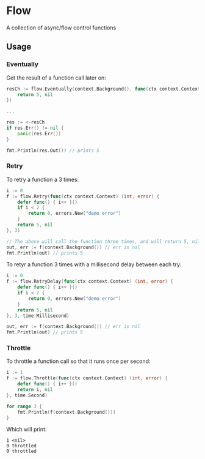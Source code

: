 # Flow

A collection of async/flow control functions

## Usage

### Eventually

Get the result of a function call later on:

```go
resCh := flow.Eventually(context.Background(), func(ctx context.Context) (int, error) {
    return 5, nil
})

...

res := <-resCh
if res.Err() != nil {
    panic(res.Err())
}

fmt.Println(res.Out()) // prints 5
```

### Retry

To retry a function a 3 times:

```go
i := 0
f := flow.Retry(func(ctx context.Context) (int, error) {
    defer func() { i++ }()
    if i < 2 {
        return 0, errors.New("demo error")
    }
    return 5, nil
}, 3)

// The above will call the function three times, and will return 5, nil on the third call
out, err := f(context.Background()) // err is nil
fmt.Println(out) // prints 5
```

To retyr a function 3 times with a millisecond delay between each try:

```go
i := 0
f := flow.RetryDelay(func(ctx context.Context) (int, error) {
    defer func() { i++ }()
    if i < 2 {
        return 0, errors.New("demo error")
    }
    return 5, nil
}, 3, time.Millisecond)

out, err := f(context.Background()) // err is nil
fmt.Println(out) // prints 5
```

### Throttle

To throttle a function call so that it runs once per second:

```go
i := 1
f := flow.Throttle(func(ctx context.Context) (int, error) {
    defer func() { i++ }()
    return i, nil
}, time.Second)

for range 3 {
    fmt.Println(f(context.Background()))
}
```

Which will print:

```
1 <nil>
0 throttled
0 throttled
```
